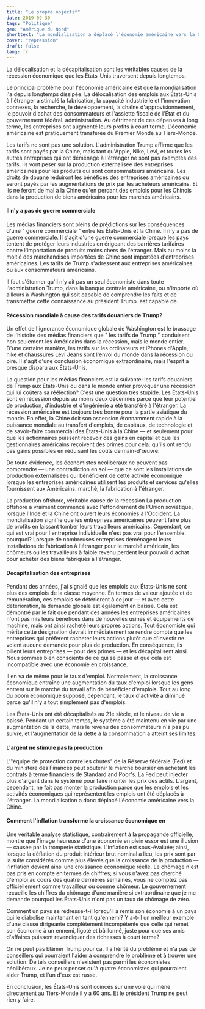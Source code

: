 ```yaml
---
title: "Le propre objectif"
date: 2019-09-30
tags: "Politique"
geo: "Amérique du Nord"
shorttext: "La mondialisation a déplacé l'économie américaine vers la Chine."
cover: "repression"
draft: false
lang: fr
---
```


La délocalisation et la décapitalisation sont les véritables causes de la récession économique que les États-Unis traversent depuis longtemps.

Le principal problème pour l'économie américaine est que la mondialisation l'a depuis longtemps dissipée. La délocalisation des emplois aux États-Unis à l'étranger a stimulé la fabrication, la capacité industrielle et l'innovation connexes, la recherche, le développement, la chaîne d'approvisionnement, le pouvoir d'achat des consommateurs et l'assiette fiscale de l'État et du gouvernement fédéral. administration. Au détriment de ces dépenses à long terme, les entreprises ont augmenté leurs profits à court terme. L'économie américaine est pratiquement transférée du Premier Monde au Tiers-Monde.

Les tarifs ne sont pas une solution. L'administration Trump affirme que les tarifs sont payés par la Chine, mais tant qu'Apple, Nike, Levi, et toutes les autres entreprises qui ont déménagé à l'étranger ne sont pas exemptés des tarifs, ils vont peser sur la production externalisée des entreprises américaines pour les produits qui sont consommateurs américains. Les droits de douane réduiront les bénéfices des entreprises américaines ou seront payés par les augmentations de prix par les acheteurs américains. Et ils ne feront de mal à la Chine qu'en perdant des emplois pour les Chinois dans la production de biens américains pour les marchés américains.

#### Il n'y a pas de guerre commerciale

Les médias financiers sont pleins de prédictions sur les conséquences d'une " guerre commerciale " entre les États-Unis et la Chine. Il n'y a pas de guerre commerciale. Il s'agit d'une guerre commerciale lorsque les pays tentent de protéger leurs industries en érigeant des barrières tarifaires contre l'importation de produits moins chers de l'étranger. Mais au moins la moitié des marchandises importées de Chine sont importées d'entreprises américaines. Les tarifs de Trump s'adressent aux entreprises américaines ou aux consommateurs américains.

Il faut s'étonner qu'il n'y ait pas un seul économiste dans toute l'administration Trump, dans la banque centrale américaine, ou n'importe où ailleurs à Washington qui soit capable de comprendre les faits et de transmettre cette connaissance au président Trump. est capable de.

#### Récession mondiale à cause des tarifs douaniers de Trump?

Un effet de l'ignorance économique globale de Washington est le brassage de l'histoire des médias financiers que " les tarifs de Trump " conduisent non seulement les Américains dans la récession, mais le monde entier. D'une certaine manière, les tarifs sur les ordinateurs et iPhones d'Apple, nike et chaussures Levi Jeans sont l'envoi du monde dans la récession ou pire. Il s'agit d'une conclusion économique extraordinaire, mais l'esprit a presque disparu aux États-Unis.

La question pour les médias financiers est la suivante: les tarifs douaniers de Trump aux États-Unis ou dans le monde entier provoquer une récession qui lui coûtera sa réélection? C'est une question très stupide. Les États-Unis sont en récession depuis au moins deux décennies parce que leur potentiel de production, d'industrie et d'ingénierie a été transféré à l'étranger. La récession américaine est toujours très bonne pour la partie asiatique du monde. En effet, la Chine doit son ascension étonnamment rapide à la puissance mondiale au transfert d'emplois, de capitaux, de technologie et de savoir-faire commercial des États-Unis à la Chine — et seulement pour que les actionnaires puissent recevoir des gains en capital et que les gestionnaires américains reçoivent des primes pour cela. qu'ils ont rendu ces gains possibles en réduisant les coûts de main-d'œuvre.

De toute évidence, les économistes néolibéraux ne peuvent pas comprendre — une contradiction en soi — que ce sont les installations de production externalisées qui bénéficient de cette activité économique lorsque les entreprises américaines utilisent les produits et services qu'elles fournissent aux Américains. marché, la fabrication à l'étranger.

La production offshore, véritable cause de la récession
La production offshore a vraiment commencé avec l'effondrement de l'Union soviétique, lorsque l'Inde et la Chine ont ouvert leurs économies à l'Occident. La mondialisation signifie que les entreprises américaines peuvent faire plus de profits en laissant tomber leurs travailleurs américains. Cependant, ce qui est vrai pour l'entreprise individuelle n'est pas vrai pour l'ensemble. pourquoi? Lorsque de nombreuses entreprises déménagent leurs installations de fabrication à l'étranger pour le marché américain, les chômeurs ou les travailleurs à faible revenu perdent leur pouvoir d'achat pour acheter des biens fabriqués à l'étranger.

#### Décapitalisation des entreprises

Pendant des années, j'ai signalé que les emplois aux États-Unis ne sont plus des emplois de la classe moyenne. En termes de valeur ajoutée et de rémunération, ces emplois se détériorent à ce jour — et avec cette détérioration, la demande globale est également en baisse. Cela est démontré par le fait que pendant des années les entreprises américaines n'ont pas mis leurs bénéfices dans de nouvelles usines et équipements de machine, mais ont ainsi racheté leurs propres actions. Tout économiste qui mérite cette désignation devrait immédiatement se rendre compte que les entreprises qui préfèrent racheter leurs actions plutôt que d'investir ne voient aucune demande pour plus de production. En conséquence, ils pillent leurs entreprises — pour des primes — et les décapitalisent ainsi. Nous sommes bien conscients de ce qui se passe et que cela est incompatible avec une économie en croissance.

Il en va de même pour le taux d'emploi. Normalement, la croissance économique entraîne une augmentation du taux d'emploi lorsque les gens entrent sur le marché du travail afin de bénéficier d'emplois. Tout au long du boom économique supposé, cependant, le taux d'activité a diminué parce qu'il n'y a tout simplement pas d'emplois.

Les États-Unis ont été décapitalisés au 21e siècle, et le niveau de vie a baissé. Pendant un certain temps, le système a été maintenu en vie par une augmentation de la dette, mais le revenu des consommateurs n'a pas pu suivre, et l'augmentation de la dette à la consommation a atteint ses limites.

#### L'argent ne stimule pas la production

L'"équipe de protection contre les chutes" de la Réserve fédérale (Fed) et du ministère des Finances peut soutenir le marché boursier en achetant les contrats à terme financiers de Standard and Poor's. La Fed peut injecter plus d'argent dans le système pour faire monter les prix des actifs. L'argent, cependant, ne fait pas monter la production parce que les emplois et les activités économiques qui représentent les emplois ont été déplacés à l'étranger. La mondialisation a donc déplacé l'économie américaine vers la Chine.

#### Comment l'inflation transforme la croissance économique en

Une véritable analyse statistique, contrairement à la propagande officielle, montre que l'image heureuse d'une économie en plein essor est une illusion — causée par la tromperie statistique. L'inflation est sous-évaluée; ainsi, lorsque la déflation du produit intérieur brut nominal a lieu, les prix sont par la suite considérés comme plus élevés que la croissance de la production — l'inflation devient ainsi une croissance économique réelle. Le chômage n'est pas pris en compte en termes de chiffres; si vous n'avez pas cherché d'emploi au cours des quatre dernières semaines, vous ne comptez pas officiellement comme travailleur ou comme chômeur. Le gouvernement recueille les chiffres du chômage d'une manière si extraordinaire que je me demande pourquoi les États-Unis n'ont pas un taux de chômage de zéro.

Comment un pays se redresse-t-il lorsqu'il a remis son économie à un pays qui le diabolise maintenant en tant qu'ennemi? Y a-t-il un meilleur exemple d'une classe dirigeante complètement incompétente que celle qui remet son économie à un ennemi, ligoté et bâillonné, juste pour que ses amis d'affaires puissent revendiquer des richesses à court terme?

On ne peut pas blâmer Trump pour ça. Il a hérité du problème et n'a pas de conseillers qui pourraient l'aider à comprendre le problème et à trouver une solution. De tels conseillers n'existent pas parmi les économistes néolibéraux. Je ne peux penser qu'à quatre économistes qui pourraient aider Trump, et l'un d'eux est russe.

En conclusion, les États-Unis sont coincés sur une voie qui mène directement au Tiers-Monde il y a 60 ans. Et le président Trump ne peut rien y faire.
